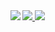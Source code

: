 <a href="https://github.com/danbart">
  <img align="left" src="https://github-readme-stats.vercel.app/api/top-langs/?username=danbart&theme=algolia" />
</a>
<a href="https://github.com/danbart">
  <img src="https://github-readme-stats.vercel.app/api?username=danbart&theme=algolia&count_private=true&show_icons=true" />
</a>

<a href="https://github.com/danbart">
  <img src="https://github-readme-stats.vercel.app/api/wakatime?username=danbart&theme=algolia" />
</a>

<!--
**danbart/danbart** is a ✨ _special_ ✨ repository because its `README.md` (this file) appears on your GitHub profile.

Here are some ideas to get you started:

- 🔭 I’m currently working on MANCUERNA and freelancer
- 🌱 I’m currently learning React and typesctipt
- 👯 I’m looking to collaborate on ...
- 🤔 I’m looking for help with ...
- 💬 Ask me about ...
- 📫 How to reach me: ...
- 😄 Pronouns: ...
- ⚡ Fun fact: ...
-->
